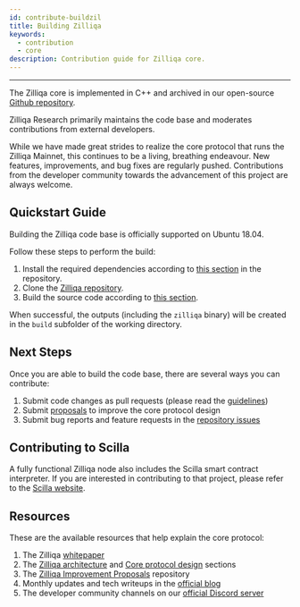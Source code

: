 ```yaml
---
id: contribute-buildzil
title: Building Zilliqa
keywords:
  - contribution
  - core
description: Contribution guide for Zilliqa core.
---
```


---

The Zilliqa core is implemented in C++ and archived in our open-source
[Github repository](https://github.com/Zilliqa/Zilliqa/).

Zilliqa Research primarily maintains the code base and moderates contributions
from external developers.

While we have made great strides to realize the core protocol that runs the
Zilliqa Mainnet, this continues to be a living, breathing endeavour. New
features, improvements, and bug fixes are regularly pushed. Contributions from
the developer community towards the advancement of this project are always
welcome.

## Quickstart Guide

Building the Zilliqa code base is officially supported on Ubuntu 18.04.

Follow these steps to perform the build:

1. Install the required dependencies according to
   [this section](https://github.com/Zilliqa/Zilliqa/#build-dependencies) in the
   repository.
1. Clone the [Zilliqa repository](https://github.com/Zilliqa/Zilliqa/).
1. Build the source code according to
   [this section](https://github.com/Zilliqa/Zilliqa/#build-from-source-code).

When successful, the outputs (including the `zilliqa` binary) will be created in
the `build` subfolder of the working directory.

## Next Steps

Once you are able to build the code base, there are several ways you can
contribute:

1. Submit code changes as pull requests (please read the
   [guidelines](contribute-guidelines.md))
1. Submit [proposals](contribute-standards.md) to improve the core protocol
   design
1. Submit bug reports and feature requests in the
   [repository issues](https://github.com/Zilliqa/Zilliqa/issues)

## Contributing to Scilla

A fully functional Zilliqa node also includes the Scilla smart contract
interpreter. If you are interested in contributing to that project, please refer
to the [Scilla website](https://scilla-lang.org/#getinvolvedsection).

## Resources

These are the available resources that help explain the core protocol:

1. The Zilliqa [whitepaper](https://docs.zilliqa.com/whitepaper.pdf)
1. The
   [Zilliqa architecture](../../basics/zilliqa-architecture/basics-zil-nodes.md)
   and
   [Core protocol design](../core-protocol-design/design-overview/core-node-operation.md)
   sections
1. The [Zilliqa Improvement Proposals](https://github.com/Zilliqa/ZIP/)
   repository
1. Monthly updates and tech writeups in the
   [official blog](https://blog.zilliqa.com/)
1. The developer community channels on our
   [official Discord server](https://discord.com/invite/XMRE9tt)

